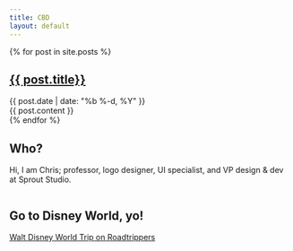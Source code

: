 ```yaml
---
title: CBD
layout: default
---
```


<div class="posts">
{% for post in site.posts %}
	<article>
		<h2><a href="{{ post.url }}">{{ post.title}}</a></h2>
		<span class="posts-date">{{ post.date | date: "%b %-d, %Y" }}</span>
		<div class="content">{{ post.content }}</div>
	</article>
{% endfor %}
</div>

<div class="aside">
	<h2>Who?</h2>
	<p>Hi, I am Chris; professor, logo designer, UI specialist, and VP design & dev at Sprout Studio.</p>
</div>

<div style="float: left; width: 100%">
	<h2>Go to Disney World, yo!</h2>
	<a id="embed-24871282" href="https://maps.roadtrippers.com/?a2=t!24871282&lat=39.314837072043076&lng=-80.19466978732669&utm_campaign=trip&utm_medium=share&utm_source=embed&z=7.1869070763705345">Walt Disney World Trip on Roadtrippers</a><br><script>!function(d,l,h,w,id){var a = d.getElementById(id);var ifr = d.createElement("iframe");ifr.src = l;ifr.height = h;ifr.width = w; ifr.scrolling = "no"; a.parentNode.insertBefore(ifr, a);a.parentNode.removeChild(a);}(document,"https://maps.roadtrippers.com/embedded/trips/24871282",800,800,"embed-24871282");</script>
</div>

